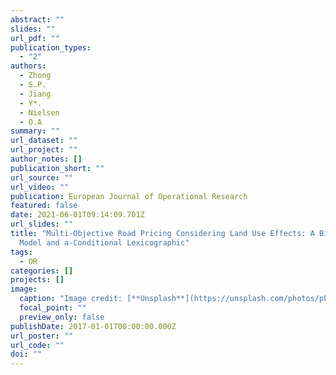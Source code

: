 ```yaml
---
abstract: ""
slides: ""
url_pdf: ""
publication_types:
  - "2"
authors:
  - Zhong
  - S.P.
  - Jiang
  - Y*.
  - Nielsen
  - O.A
summary: ""
url_dataset: ""
url_project: ""
author_notes: []
publication_short: ""
url_source: ""
url_video: ""
publication: European Journal of Operational Research
featured: false
date: 2021-06-01T09:14:09.701Z
url_slides: ""
title: "Multi-Objective Road Pricing Considering Land Use Effects: A Bi-Level
  Model and a-Conditional Lexicographic"
tags:
  - OR
categories: []
projects: []
image:
  caption: "Image credit: [**Unsplash**](https://unsplash.com/photos/pLCdAaMFLTE)"
  focal_point: ""
  preview_only: false
publishDate: 2017-01-01T00:00:00.000Z
url_poster: ""
url_code: ""
doi: ""
---
```


